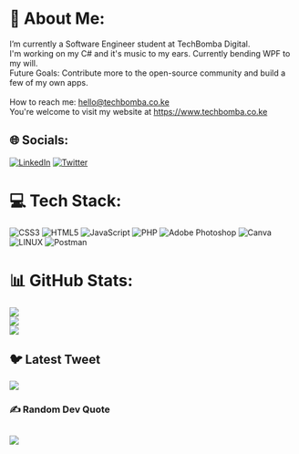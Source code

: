 # 💫 About Me:
I’m currently a Software Engineer student at TechBomba Digital.<br>I'm working on my C# and it's music to my ears. Currently bending WPF to my will.<br>Future Goals: Contribute more to the open-source community and build a few of my own apps.<br><br>How to reach me: hello@techbomba.co.ke<br>You're welcome to visit my website at https://www.techbomba.co.ke


## 🌐 Socials:
[![LinkedIn](https://img.shields.io/badge/LinkedIn-%230077B5.svg?logo=linkedin&logoColor=white)](https://linkedin.com/in/kepha-ototo-939383ba) [![Twitter](https://img.shields.io/badge/Twitter-%231DA1F2.svg?logo=Twitter&logoColor=white)](https://twitter.com/KephaOtotoDev) 

# 💻 Tech Stack:
![CSS3](https://img.shields.io/badge/css3-%231572B6.svg?style=for-the-badge&logo=css3&logoColor=white) ![HTML5](https://img.shields.io/badge/html5-%23E34F26.svg?style=for-the-badge&logo=html5&logoColor=white) ![JavaScript](https://img.shields.io/badge/javascript-%23323330.svg?style=for-the-badge&logo=javascript&logoColor=%23F7DF1E) ![PHP](https://img.shields.io/badge/php-%23777BB4.svg?style=for-the-badge&logo=php&logoColor=white) ![Adobe Photoshop](https://img.shields.io/badge/adobephotoshop-%2331A8FF.svg?style=for-the-badge&logo=adobephotoshop&logoColor=white) ![Canva](https://img.shields.io/badge/Canva-%2300C4CC.svg?style=for-the-badge&logo=Canva&logoColor=white) ![LINUX](https://img.shields.io/badge/Linux-FCC624?style=for-the-badge&logo=linux&logoColor=black) ![Postman](https://img.shields.io/badge/Postman-FF6C37?style=for-the-badge&logo=postman&logoColor=white)
# 📊 GitHub Stats:
![](https://github-readme-stats.vercel.app/api?username=allenotto&theme=dark&hide_border=true&include_all_commits=true&count_private=true)<br/>
![](https://github-readme-streak-stats.herokuapp.com/?user=allenotto&theme=dark&hide_border=true)<br/>
![](https://github-readme-stats.vercel.app/api/top-langs/?username=allenotto&theme=dark&hide_border=true&include_all_commits=true&count_private=true&layout=compact)

## 🐦 Latest Tweet
[![](https://gtce.itsvg.in/api?username=KephaOtotoDev)](https://github.com/VishwaGauravIn/github-twitter-card-embed)

### ✍️ Random Dev Quote
![](https://quotes-github-readme.vercel.app/api?type=horizontal&theme=tokyonight)
---

<!-- Proudly created with GPRM ( https://gprm.itsvg.in ) -->
